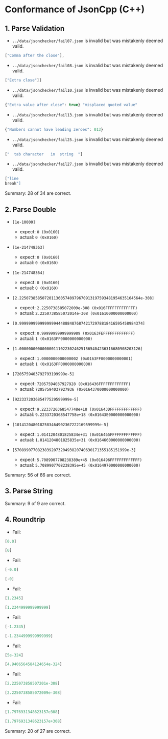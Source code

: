# Conformance of JsonCpp (C++)

## 1. Parse Validation

* `../data/jsonchecker/fail07.json` is invalid but was mistakenly deemed valid.
~~~js
["Comma after the close"],
~~~

* `../data/jsonchecker/fail08.json` is invalid but was mistakenly deemed valid.
~~~js
["Extra close"]]
~~~

* `../data/jsonchecker/fail10.json` is invalid but was mistakenly deemed valid.
~~~js
{"Extra value after close": true} "misplaced quoted value"
~~~

* `../data/jsonchecker/fail13.json` is invalid but was mistakenly deemed valid.
~~~js
{"Numbers cannot have leading zeroes": 013}
~~~

* `../data/jsonchecker/fail25.json` is invalid but was mistakenly deemed valid.
~~~js
["	tab	character	in	string	"]
~~~

* `../data/jsonchecker/fail27.json` is invalid but was mistakenly deemed valid.
~~~js
["line
break"]
~~~


Summary: 28 of 34 are correct.

## 2. Parse Double

* `[1e-10000]`
  * expect: `0 (0x0160)`
  * actual: `0 (0x0160)`

* `[1e-214748363]`
  * expect: `0 (0x0160)`
  * actual: `0 (0x0160)`

* `[1e-214748364]`
  * expect: `0 (0x0160)`
  * actual: `0 (0x0160)`

* `[2.22507385850720113605740979670913197593481954635164564e-308]`
  * expect: `2.2250738585072009e-308 (0x016FFFFFFFFFFFFF)`
  * actual: `2.2250738585072014e-308 (0x01610000000000000)`

* `[0.999999999999999944488848768742172978818416595458984374]`
  * expect: `0.99999999999999989 (0x0163FEFFFFFFFFFFFFF)`
  * actual: `1 (0x0163FF0000000000000)`

* `[1.00000000000000011102230246251565404236316680908203126]`
  * expect: `1.0000000000000002 (0x0163FF0000000000001)`
  * actual: `1 (0x0163FF0000000000000)`

* `[7205759403792793199999e-5]`
  * expect: `72057594037927928 (0x016436FFFFFFFFFFFFF)`
  * actual: `72057594037927936 (0x0164370000000000000)`

* `[922337203685477529599999e-5]`
  * expect: `9.2233720368547748e+18 (0x01643DFFFFFFFFFFFFF)`
  * actual: `9.2233720368547758e+18 (0x01643E0000000000000)`

* `[1014120480182583464902367222169599999e-5]`
  * expect: `1.0141204801825834e+31 (0x016465FFFFFFFFFFFFF)`
  * actual: `1.0141204801825835e+31 (0x0164660000000000000)`

* `[5708990770823839207320493820740630171355185151999e-3]`
  * expect: `5.7089907708238389e+45 (0x016496FFFFFFFFFFFFF)`
  * actual: `5.7089907708238395e+45 (0x0164970000000000000)`


Summary: 56 of 66 are correct.

## 3. Parse String


Summary: 9 of 9 are correct.

## 4. Roundtrip

* Fail:
~~~js
[0.0]
~~~

~~~js
[0]
~~~

* Fail:
~~~js
[-0.0]
~~~

~~~js
[-0]
~~~

* Fail:
~~~js
[1.2345]
~~~

~~~js
[1.2344999999999999]
~~~

* Fail:
~~~js
[-1.2345]
~~~

~~~js
[-1.2344999999999999]
~~~

* Fail:
~~~js
[5e-324]
~~~

~~~js
[4.9406564584124654e-324]
~~~

* Fail:
~~~js
[2.225073858507201e-308]
~~~

~~~js
[2.2250738585072009e-308]
~~~

* Fail:
~~~js
[1.7976931348623157e308]
~~~

~~~js
[1.7976931348623157e+308]
~~~


Summary: 20 of 27 are correct.

